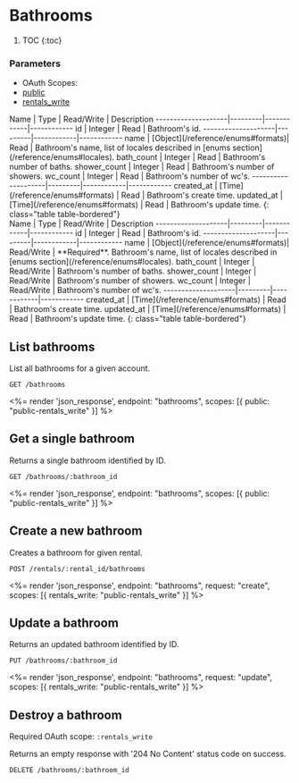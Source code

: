 # Bathrooms

1. TOC
{:toc}

### Parameters
<ul class="nav nav-pills" role="tablist">
  <li class="disabled"><a>OAuth Scopes:</a></li>
  <li class="active"><a href="#public" role="tab" data-toggle="pill">public</a></li>
  <li><a href="#rentals_write" role="tab" data-toggle="pill">rentals_write</a></li>
</ul>
<div class="tab-content" markdown="1">
  <div class="tab-pane active" id="public" markdown="1">
Name                | Type    | Read/Write | Description
--------------------|---------|------------|------------
id                  | Integer | Read       | Bathroom's id.
--------------------|---------|------------|------------
name                | [Object](/reference/enums#formats)| Read       | Bathroom's name, list of locales described in [enums section](/reference/enums#locales).
bath_count          | Integer | Read       | Bathroom's number of baths.
shower_count        | Integer | Read       | Bathroom's number of showers.
wc_count            | Integer | Read       | Bathroom's number of wc's.
--------------------|---------|------------|------------
created_at          | [Time](/reference/enums#formats) | Read        | Bathroom's create time.
updated_at          | [Time](/reference/enums#formats) | Read        | Bathroom's update time.
{: class="table table-bordered"}
  </div>
  <div class="tab-pane" id="rentals_write" markdown="1">
Name                | Type    | Read/Write | Description
--------------------|---------|------------|------------
id                  | Integer | Read       | Bathroom's id.
--------------------|---------|------------|------------
name                | [Object](/reference/enums#formats)| Read/Write | **Required**. Bathroom's name, list of locales described in [enums section](/reference/enums#locales).
bath_count          | Integer | Read/Write | Bathroom's number of baths.
shower_count        | Integer | Read/Write | Bathroom's number of showers.
wc_count            | Integer | Read/Write | Bathroom's number of wc's.
--------------------|---------|------------|------------
created_at          | [Time](/reference/enums#formats) | Read       | Bathroom's create time.
updated_at          | [Time](/reference/enums#formats) | Read       | Bathroom's update time.
{: class="table table-bordered"}
  </div>
</div>

## List bathrooms

List all bathrooms for a given account.

~~~
GET /bathrooms
~~~

<%= render 'json_response', endpoint: "bathrooms",
  scopes: [{ public: "public-rentals_write" }] %>

## Get a single bathroom

Returns a single bathroom identified by ID.

~~~
GET /bathrooms/:bathroom_id
~~~

<%= render 'json_response', endpoint: "bathrooms",
  scopes: [{ public: "public-rentals_write" }] %>

## Create a new bathroom

Creates a bathroom for given rental.

~~~
POST /rentals/:rental_id/bathrooms
~~~

<%= render 'json_response', endpoint: "bathrooms", request: "create",
  scopes: [{ rentals_write: "public-rentals_write" }] %>

## Update a bathroom

Returns an updated bathroom identified by ID.

~~~
PUT /bathrooms/:bathroom_id
~~~

<%= render 'json_response', endpoint: "bathrooms", request: "update",
  scopes: [{ rentals_write: "public-rentals_write" }] %>

## Destroy a bathroom

Required OAuth scope: `:rentals_write`

Returns an empty response with '204 No Content' status code on success.

~~~~~~
DELETE /bathrooms/:bathroom_id
~~~~~~
